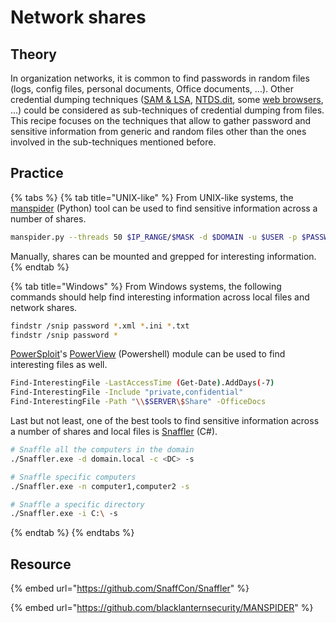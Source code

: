 # Network shares

## Theory

In organization networks, it is common to find passwords in random files (logs, config files, personal documents, Office documents, ...). Other credential dumping techniques ([SAM & LSA](broken-reference), [NTDS.dit](broken-reference), some [web browsers](web-browsers.md), ...) could be considered as sub-techniques of credential dumping from files. This recipe focuses on the techniques that allow to gather password and sensitive information from generic and random files other than the ones involved in the sub-techniques mentioned before.

## Practice

{% tabs %}
{% tab title="UNIX-like" %}
From UNIX-like systems, the [manspider](https://github.com/blacklanternsecurity/MANSPIDER) (Python) tool can be used to find sensitive information across a number of shares.

```bash
manspider.py --threads 50 $IP_RANGE/$MASK -d $DOMAIN -u $USER -p $PASSWORD --content "set sqlplus" "password ="
```

Manually, shares can be mounted and grepped for interesting information.
{% endtab %}

{% tab title="Windows" %}
From Windows systems, the following commands should help find interesting information across local files and network shares.

```bash
findstr /snip password *.xml *.ini *.txt
findstr /snip password *
```

[PowerSploit](https://github.com/PowerShellMafia/PowerSploit)'s [PowerView](https://github.com/PowerShellMafia/PowerSploit/blob/master/Recon/PowerView.ps1) (Powershell) module can be used to find interesting files as well.

```bash
Find-InterestingFile -LastAccessTime (Get-Date).AddDays(-7)
Find-InterestingFile -Include "private,confidential"
Find-InterestingFile -Path "\\$SERVER\$Share" -OfficeDocs
```

Last but not least, one of the best tools to find sensitive information across a number of shares and local files is [Snaffler](https://github.com/SnaffCon/Snaffler) (C#).

```bash
# Snaffle all the computers in the domain
./Snaffler.exe -d domain.local -c <DC> -s

# Snaffle specific computers
./Snaffler.exe -n computer1,computer2 -s

# Snaffle a specific directory
./Snaffler.exe -i C:\ -s
```
{% endtab %}
{% endtabs %}

## Resource

{% embed url="https://github.com/SnaffCon/Snaffler" %}

{% embed url="https://github.com/blacklanternsecurity/MANSPIDER" %}
